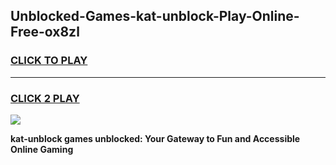 
## Unblocked-Games-kat-unblock-Play-Online-Free-ox8zl
<h3>
<a href="https://premium76.site?title=kat-unblock&ref=26A">CLICK TO PLAY</a></h3>
<hr>

<h3>
<a href="https://premium76.site?title=kat-unblock&ref=26A">CLICK 2 PLAY</a>
  
</h3>

<a href="https://premium76.site?title=kat-unblock&ref=26A"><img src="https://clearcache.store/games.png"></a>


**kat-unblock games unblocked: Your Gateway to Fun and Accessible Online Gaming**
